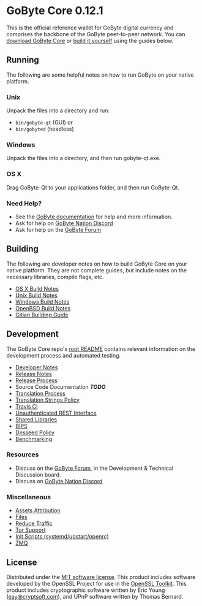 GoByte Core 0.12.1
=====================

This is the official reference wallet for GoByte digital currency and comprises the backbone of the GoByte peer-to-peer network. You can [download GoByte Core](https://www.gobyte.org/downloads/) or [build it yourself](#building) using the guides below.

Running
---------------------
The following are some helpful notes on how to run GoByte on your native platform.

### Unix

Unpack the files into a directory and run:

- `bin/gobyte-qt` (GUI) or
- `bin/gobyted` (headless)

### Windows

Unpack the files into a directory, and then run gobyte-qt.exe.

### OS X

Drag GoByte-Qt to your applications folder, and then run GoByte-Qt.

### Need Help?

* See the [GoByte documentation](https://gobytecoin.atlassian.net/wiki/display/DOC)
for help and more information.
* Ask for help on [GoByte Nation Discord](http://gobytechat.org)
* Ask for help on the [GoByte Forum](https://gobyte.org/forum)

Building
---------------------
The following are developer notes on how to build GoByte Core on your native platform. They are not complete guides, but include notes on the necessary libraries, compile flags, etc.

- [OS X Build Notes](build-osx.md)
- [Unix Build Notes](build-unix.md)
- [Windows Build Notes](build-windows.md)
- [OpenBSD Build Notes](build-openbsd.md)
- [Gitian Building Guide](gitian-building.md)

Development
---------------------
The GoByte Core repo's [root README](/README.md) contains relevant information on the development process and automated testing.

- [Developer Notes](developer-notes.md)
- [Release Notes](release-notes.md)
- [Release Process](release-process.md)
- Source Code Documentation ***TODO***
- [Translation Process](translation_process.md)
- [Translation Strings Policy](translation_strings_policy.md)
- [Travis CI](travis-ci.md)
- [Unauthenticated REST Interface](REST-interface.md)
- [Shared Libraries](shared-libraries.md)
- [BIPS](bips.md)
- [Dnsseed Policy](dnsseed-policy.md)
- [Benchmarking](benchmarking.md)

### Resources
* Discuss on the [GoByte Forum](https://gobyte.org/forum), in the Development & Technical Discussion board.
* Discuss on [GoByte Nation Discord](http://gobytechat.org)

### Miscellaneous
- [Assets Attribution](assets-attribution.md)
- [Files](files.md)
- [Reduce Traffic](reduce-traffic.md)
- [Tor Support](tor.md)
- [Init Scripts (systemd/upstart/openrc)](init.md)
- [ZMQ](zmq.md)

License
---------------------
Distributed under the [MIT software license](/COPYING).
This product includes software developed by the OpenSSL Project for use in the [OpenSSL Toolkit](https://www.openssl.org/). This product includes
cryptographic software written by Eric Young ([eay@cryptsoft.com](mailto:eay@cryptsoft.com)), and UPnP software written by Thomas Bernard.

